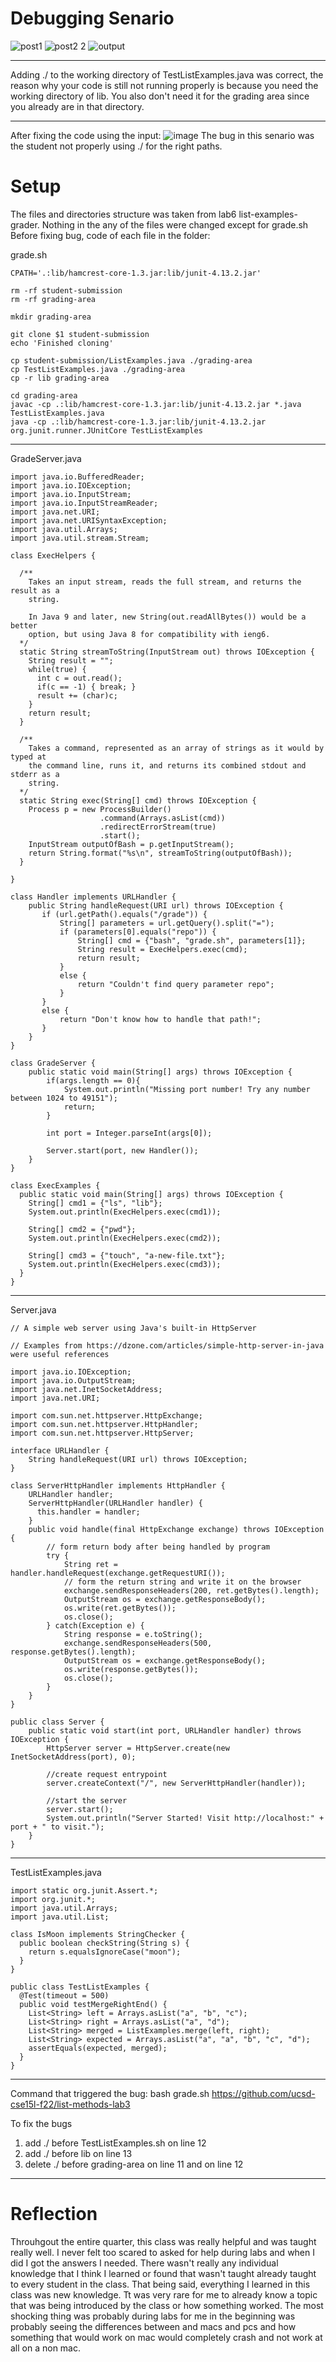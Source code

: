 # Debugging Senario
![post1](https://github.com/mho04/cse15l-lab-reports/assets/130100567/3137c6e1-d220-458e-b478-f39015c9114f)
![post2 2](https://github.com/mho04/cse15l-lab-reports/assets/130100567/80934605-a8de-4f78-91d0-e5fcb922b76d)
![output](https://github.com/mho04/cse15l-lab-reports/assets/130100567/97da4cc7-4bc9-48f4-a99c-c074aebff9c2)

---

Adding ./ to the working directory of TestListExamples.java was correct, the reason why your code is still not running properly is because you need the working directory of lib. You also don't need it for the grading area since you already are in that directory. 

---
After fixing the code using the input:
![image](https://github.com/mho04/cse15l-lab-reports/assets/130100567/bc6b27ae-4c11-49d6-a4b6-ca53d18059fd)
The bug in this senario was the student not properly using ./ for the right paths.


# Setup
The files and directories structure was taken from lab6 list-examples-grader. Nothing in the any of the files were changed except for grade.sh
Before fixing bug, code of each file in the folder:

grade.sh
```
CPATH='.:lib/hamcrest-core-1.3.jar:lib/junit-4.13.2.jar'

rm -rf student-submission
rm -rf grading-area

mkdir grading-area

git clone $1 student-submission
echo 'Finished cloning'

cp student-submission/ListExamples.java ./grading-area
cp TestListExamples.java ./grading-area
cp -r lib grading-area

cd grading-area
javac -cp .:lib/hamcrest-core-1.3.jar:lib/junit-4.13.2.jar *.java TestListExamples.java
java -cp .:lib/hamcrest-core-1.3.jar:lib/junit-4.13.2.jar org.junit.runner.JUnitCore TestListExamples
```
---
GradeServer.java
```
import java.io.BufferedReader;
import java.io.IOException;
import java.io.InputStream;
import java.io.InputStreamReader;
import java.net.URI;
import java.net.URISyntaxException;
import java.util.Arrays;
import java.util.stream.Stream;

class ExecHelpers {

  /**
    Takes an input stream, reads the full stream, and returns the result as a
    string.

    In Java 9 and later, new String(out.readAllBytes()) would be a better
    option, but using Java 8 for compatibility with ieng6.
  */
  static String streamToString(InputStream out) throws IOException {
    String result = "";
    while(true) {
      int c = out.read();
      if(c == -1) { break; }
      result += (char)c;
    }
    return result;
  }

  /**
    Takes a command, represented as an array of strings as it would by typed at
    the command line, runs it, and returns its combined stdout and stderr as a
    string.
  */
  static String exec(String[] cmd) throws IOException {
    Process p = new ProcessBuilder()
                    .command(Arrays.asList(cmd))
                    .redirectErrorStream(true)
                    .start();
    InputStream outputOfBash = p.getInputStream();
    return String.format("%s\n", streamToString(outputOfBash));
  }

}

class Handler implements URLHandler {
    public String handleRequest(URI url) throws IOException {
       if (url.getPath().equals("/grade")) {
           String[] parameters = url.getQuery().split("=");
           if (parameters[0].equals("repo")) {
               String[] cmd = {"bash", "grade.sh", parameters[1]};
               String result = ExecHelpers.exec(cmd);
               return result;
           }
           else {
               return "Couldn't find query parameter repo";
           }
       }
       else {
           return "Don't know how to handle that path!";
       }
    }
}

class GradeServer {
    public static void main(String[] args) throws IOException {
        if(args.length == 0){
            System.out.println("Missing port number! Try any number between 1024 to 49151");
            return;
        }

        int port = Integer.parseInt(args[0]);

        Server.start(port, new Handler());
    }
}

class ExecExamples {
  public static void main(String[] args) throws IOException {
    String[] cmd1 = {"ls", "lib"};
    System.out.println(ExecHelpers.exec(cmd1));

    String[] cmd2 = {"pwd"};
    System.out.println(ExecHelpers.exec(cmd2));

    String[] cmd3 = {"touch", "a-new-file.txt"};
    System.out.println(ExecHelpers.exec(cmd3));
  }
}
```
---
Server.java 
```
// A simple web server using Java's built-in HttpServer

// Examples from https://dzone.com/articles/simple-http-server-in-java were useful references

import java.io.IOException;
import java.io.OutputStream;
import java.net.InetSocketAddress;
import java.net.URI;

import com.sun.net.httpserver.HttpExchange;
import com.sun.net.httpserver.HttpHandler;
import com.sun.net.httpserver.HttpServer;

interface URLHandler {
    String handleRequest(URI url) throws IOException;
}

class ServerHttpHandler implements HttpHandler {
    URLHandler handler;
    ServerHttpHandler(URLHandler handler) {
      this.handler = handler;
    }
    public void handle(final HttpExchange exchange) throws IOException {
        // form return body after being handled by program
        try {
            String ret = handler.handleRequest(exchange.getRequestURI());
            // form the return string and write it on the browser
            exchange.sendResponseHeaders(200, ret.getBytes().length);
            OutputStream os = exchange.getResponseBody();
            os.write(ret.getBytes());
            os.close();
        } catch(Exception e) {
            String response = e.toString();
            exchange.sendResponseHeaders(500, response.getBytes().length);
            OutputStream os = exchange.getResponseBody();
            os.write(response.getBytes());
            os.close();
        }
    }
}

public class Server {
    public static void start(int port, URLHandler handler) throws IOException {
        HttpServer server = HttpServer.create(new InetSocketAddress(port), 0);

        //create request entrypoint
        server.createContext("/", new ServerHttpHandler(handler));

        //start the server
        server.start();
        System.out.println("Server Started! Visit http://localhost:" + port + " to visit.");
    }
}
```
---
TestListExamples.java
```
import static org.junit.Assert.*;
import org.junit.*;
import java.util.Arrays;
import java.util.List;

class IsMoon implements StringChecker {
  public boolean checkString(String s) {
    return s.equalsIgnoreCase("moon");
  }
}

public class TestListExamples {
  @Test(timeout = 500)
  public void testMergeRightEnd() {
    List<String> left = Arrays.asList("a", "b", "c");
    List<String> right = Arrays.asList("a", "d");
    List<String> merged = ListExamples.merge(left, right);
    List<String> expected = Arrays.asList("a", "a", "b", "c", "d");
    assertEquals(expected, merged);
  }
}

```
---
Command that triggered the bug: bash grade.sh https://github.com/ucsd-cse15l-f22/list-methods-lab3

To fix the bugs
1. add ./ before TestListExamples.sh on line 12
2. add ./ before lib on line 13
3. delete ./ before grading-area on line 11 and on line 12

---
# Reflection
Throuhgout the entire quarter, this class was really helpful and was taught really well. I never felt too scared to asked for help during labs and when I did I got the answers I needed. There wasn't really any individual knowledge that I think I learned or found that wasn't taught already taught to every student in the class. That being said, everything I learned in this class was new knowledge. Tt was very rare for me to already know a topic that was being introduced by the class or how something worked. The most shocking thing was probably during labs for me in the beginning was probably seeing the differences between and macs and pcs and how something that would work on mac would completely crash and not work at all on a non mac. 


